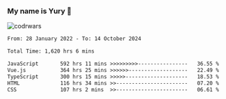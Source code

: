 ### My name is Yury 👋 
![codrwars](https://www.codewars.com/users/litury/badges/micro) 


<!--START_SECTION:waka-->

```txt
From: 28 January 2022 - To: 14 October 2024

Total Time: 1,620 hrs 6 mins

JavaScript       592 hrs 11 mins >>>>>>>>>----------------   36.55 %
Vue.js           364 hrs 25 mins >>>>>>-------------------   22.49 %
TypeScript       300 hrs 15 mins >>>>>--------------------   18.53 %
HTML             116 hrs 34 mins >>-----------------------   07.20 %
CSS              107 hrs 2 mins  >>-----------------------   06.61 %
```

<!--END_SECTION:waka-->


